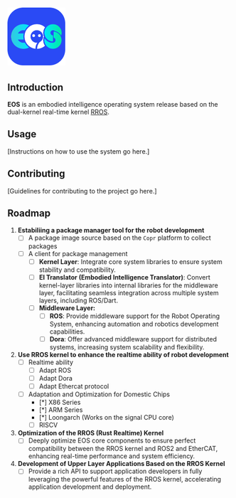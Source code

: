 # <img src="https://github.com/EOS-OS/EOS/blob/main/images/EOS%401x.png" width="130" height="130" alt="EOS">

## Introduction

**EOS** is an embodied intelligence operating system release based on the dual-kernel real-time kernel [RROS](https://github.com/BUPT-OS/RROS).

## Usage

[Instructions on how to use the system go here.]

## Contributing

[Guidelines for contributing to the project go here.]

## Roadmap

1. **Estabiliing a package manager tool for the robot development**
   - [ ] A package image source based on the `Copr` platform to collect packages
   - [ ] A client for package management
     - [ ] **Kernel Layer**: Integrate core system libraries to ensure system stability and compatibility.
     - [ ] **EI Translator (Embodied Intelligence Translator)**: Convert kernel-layer libraries into internal libraries for the middleware layer, facilitating seamless integration across multiple system layers, including ROS/Dart.
     - [ ] **Middleware Layer:**
       - [ ] **ROS**: Provide middleware support for the Robot Operating System, enhancing automation and robotics development capabilities.
       - [ ] **Dora**: Offer advanced middleware support for distributed systems, increasing system scalability and flexibility.
2. **Use RROS kernel to enhance the realtime ability of robot development**
   - [ ] Realtime ability
     - [ ] Adapt ROS
     - [ ] Adapt Dora
     - [ ] Adapt Ethercat protocol
   - [ ] Adaptation and Optimization for Domestic Chips
     - [*] X86 Series
     - [*] ARM Series
     - [*] Loongarch (Works on the signal CPU core)
     - [ ] RISCV

5. **Optimization of the RROS (Rust Realtime) Kernel**
   - [ ] Deeply optimize EOS core components to ensure perfect compatibility between the RROS kernel and ROS2 and EtherCAT, enhancing real-time performance and system efficiency.

6. **Development of Upper Layer Applications Based on the RROS Kernel**
   - [ ] Provide a rich API to support application developers in fully leveraging the powerful features of the RROS kernel, accelerating application development and deployment.
